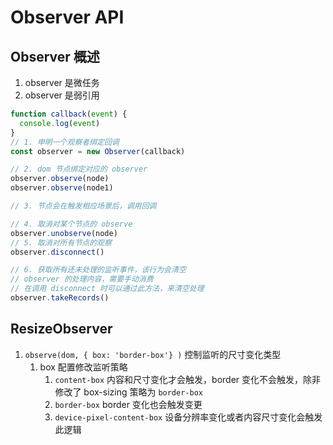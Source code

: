 # Observer API

## Observer 概述

1. observer 是微任务
2. observer 是弱引用

```js
function callback(event) {
  console.log(event)
}
// 1. 申明一个观察者绑定回调
const observer = new Observer(callback)

// 2. dom 节点绑定对应的 observer
observer.observe(node)
observer.observe(node1)

// 3. 节点会在触发相应场景后，调用回调

// 4. 取消对某个节点的 observe
observer.unobserve(node)
// 5. 取消对所有节点的观察
observer.disconnect()

// 6. 获取所有还未处理的监听事件，该行为会清空
// observer 的处理内容，需要手动消费
// 在调用 disconnect 时可以通过此方法，来清空处理
observer.takeRecords()

```

## ResizeObserver


1. `observe(dom, { box: 'border-box'} )` 控制监听的尺寸变化类型
   1. box 配置修改监听策略
      1. `content-box` 内容和尺寸变化才会触发，border 变化不会触发，除非修改了 box-sizing 策略为 `border-box`
      2. `border-box` border 变化也会触发变更
      3. `device-pixel-content-box` 设备分辨率变化或者内容尺寸变化会触发此逻辑



